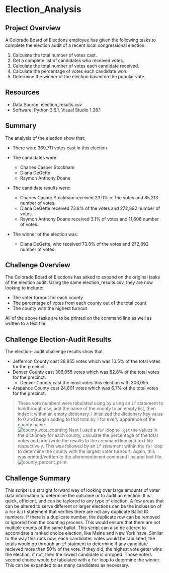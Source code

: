 # Election_Analysis

## Project Overview
A Colorado Board of Elections employee has given the following tasks to complete the election audit of a recent local congressional election.

1.	Calculate the total number of votes cast.
2.	Get a complete list of candidates who received votes.
3.	Calculate the total number of votes each candidate received.
4.	Calculate the percentage of votes each candidate won.
5.	Determine the winner of the election based on the popular vote. 

## Resources
-	Data Source: election_results.csv
-	Software: Python 3.6.1, Visual Studio 1.38.1

## Summary
The analysis of the election show that:
-	There were 369,711 votes cast in this election
-	The candidates were:
    - Charles Casper Stockham
    - Diana DeGette
    - Raymon Anthony Doane

-	The candidate results were:
    - Charles Casper Stockham received 23.0% of the votes and 85,213 number of votes.
    - Diana DeGette received 73.8% of the votes and 272,892 number of votes.
    - Raymon Anthony Doane received 3.1% of votes and 11,606 number of votes.

-	The winner of the election was:
    - Diana DeGette, who received 73.8% of the votes and 272,892 number of votes.

## Challenge Overview
The Colorado Board of Elections has asked to expand on the original tasks of the election audit. Using the same election_results.csv, they are now looking to include:
- The voter turnout for each county
- The percentage of votes from each county out of the total count
- The county with the highest turnout

All of the above tasks are to be printed on the command line as well as written to a text file. 

## Challenge Election-Audit Results
The election- audit challenge results show that
- Jefferson County cast 38,855 votes which was 10.5% of the total votes for the precinct.
- Denver County cast 306,055 votes which was 82.8% of the total votes for the precinct.
    - Denver County cast the most votes this election with 306,055.
- Arapahoe County cast 24,801 votes which was 6.7% of the total votes for the precinct.

>These vote numbers were tabulated using by using an `if` statement to lookthrough csv, add the name of the county to an empty list, then index it within an empty dictionary. I initalized the dictionary key value to 0 and began adding to that total by 1 for every apparence of the county name.  
>![county_vote_counting](https://user-images.githubusercontent.com/78064648/109051199-20f10780-768f-11eb-91e7-258a1dac2f76.png)
>Next I used a `for` loop to `.get` the values in the dictionary for each county, calculate the percentage of the total votes and print/write the results to the command line and text file respectively. This was followed by an `if` statement within the `for` loop to determine the county with the largest voter turnourt. Again, this was printed/written to the aforementioned command line and text file.
>![county_percent_print](https://user-images.githubusercontent.com/78064648/109051207-22223480-768f-11eb-9478-8a547edd8f58.png)

## Challenge Summary
This script is a straight forward way of looking over large amounts of voter data information to determine the outcome or to audit an election. It is quick, efficient, and can be taylored to any type of election. A few areas that can be altered to serve different or larger elections can be the inclussion of a `for` & `if` statement that verifies there are not any duplicate Ballot ID numbers. If there is a duplicate number, the duplicate row can be removed or ignored from the counting process. This would ensure that there are not multiple counts of the same ballot. This script can also be altered to accomidate a ranked choice election, like Maine and New York have. Similar to the way this runs now, each candidates votes would be tabulated, the totals would go through an `if` statment to determine if any candidate recieved more than 50% of the vote. If they did, the highest vote geter wins the election, if not, then the lowest candidate is dropped. Those voters second choice would be tabulated with a `for` loop to determine the winner. This can be expanded to as many candidates as necessary. 

